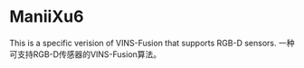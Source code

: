 # ManiiXu6
This is a specific verision of VINS-Fusion that supports RGB-D sensors. 一种可支持RGB-D传感器的VINS-Fusion算法。
